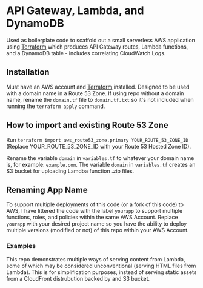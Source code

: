 # API Gateway, Lambda, and DynamoDB

Used as boilerplate code to scaffold out a small serverless AWS application using [Terraform](https://www.terraform.io) which produces API Gateway routes, Lambda functions, and a DynamoDB table - includes correlating CloudWatch Logs.

## Installation

Must have an AWS account and [Terraform](https://www.terraform.io) installed. Designed to be used with a domain name in a Route 53 Zone. If using repo without a domain name, rename the `domain.tf` file to `domain.tf.txt` so it's not included when running the `terraform apply` command.

## How to import and existing Route 53 Zone

Run `terraform import aws_route53_zone.primary YOUR_ROUTE_53_ZONE_ID` (Replace YOUR_ROUTE_53_ZONE_ID with your Route 53 Hosted Zone ID).

Rename the variable `domain` in `variables.tf` to whatever your domain name is, for example: `example.com`. The variable `domain` in `variables.tf` creates an S3 bucket for uploading Lamdba function .zip files.

## Renaming App Name

To support multiple deployments of this code (or a fork of this code) to AWS, I have littered the code with the label `yourapp` to support multiple functions, roles, and policies within the same AWS Account. Replace `yourapp` with your desired project name so you have the ability to deploy multiple versions (modified or not) of this repo within your AWS Account.

### Examples

This repo demonstrates multiple ways of serving content from Lambda, some of which may be considered unconventional (serving HTML files from Lambda). This is for simplification purposes, instead of serving static assets from a CloudFront distrubution backed by and S3 bucket.
